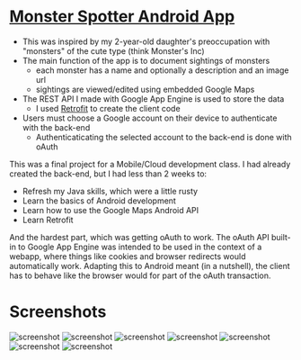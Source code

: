 [Monster Spotter Android App](https://github.com/skaliak/fuzzy-happiness)
=============================

 - This was inspired by my 2-year-old daughter's preoccupation with "monsters" of the cute type (think Monster's Inc)
 - The main function of the app is to document sightings of monsters
   - each monster has a name and optionally a description and an image url
   - sightings are viewed/edited using embedded Google Maps
 - The REST API I made with Google App Engine is used to store the data
   - I used [Retrofit](http://square.github.io/retrofit/) to create the client code
 - Users must choose a Google account on their device to authenticate with the back-end
   - Authenticaticating the selected account to the back-end is done with oAuth
 
This was a final project for a Mobile/Cloud development class.  I had already created the back-end, but I had less than 2 weeks to:
 - Refresh my Java skills, which were a little rusty
 - Learn the basics of Android development
 - Learn how to use the Google Maps Android API
 - Learn Retrofit

And the hardest part, which was getting oAuth to work.  The oAuth API built-in to Google App Engine was intended to be used in the context of a webapp, where things like cookies and browser redirects would automatically work.  Adapting this to Android meant (in a nutshell), the client has to behave like the browser would for part of the oAuth transaction.

Screenshots
===========

![screenshot](https://github.com/skaliak/fuzzy-happiness/blob/master/screenshots/1.png?raw=true)
![screenshot](https://github.com/skaliak/fuzzy-happiness/blob/master/screenshots/2.png?raw=true)
![screenshot](https://github.com/skaliak/fuzzy-happiness/blob/master/screenshots/3.png?raw=true)
![screenshot](https://github.com/skaliak/fuzzy-happiness/blob/master/screenshots/4.png?raw=true)
![screenshot](https://github.com/skaliak/fuzzy-happiness/blob/master/screenshots/5.png?raw=true)
![screenshot](https://github.com/skaliak/fuzzy-happiness/blob/master/screenshots/6.png?raw=true)
![screenshot](https://github.com/skaliak/fuzzy-happiness/blob/master/screenshots/7.png?raw=true)
